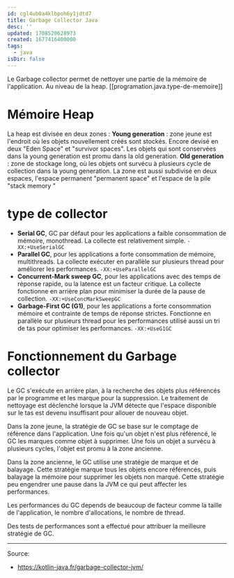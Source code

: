 ```yaml
---
id: cgl4ub0a4klbpoh6y1jdtd7
title: Garbage Collector Java
desc: ''
updated: 1708520628973
created: 1677416400000
tags:
  - java
isDir: false
---
```


Le Garbage collector permet de nettoyer une partie de la mémoire de l'application. Au niveau de la heap.
[[programation.java.type-de-memoire]] 

# Mémoire Heap
La heap est divisée en deux zones :
**Young generation** : zone jeune est l'endroit où les objets nouvellement créés sont stockés. Encore devisé en deux "Eden Space" et "survivor spaces". Les objets qui sont conservées dans la young generation est promu dans la old generation.
**Old generation** : zone de stockage long, où les objets ont survécu à plusieurs cycle de collection dans la young generation.
La zone est aussi subdivisé en deux espaces, l'espace permanent "permanent space" et l'espace de la pile "stack memory "

# type de collector 
- **Serial GC**, GC par défaut pour les applications a faible consommation de mémoire, monothread. La collecte est relativement simple. `-XX:+UseSerialGC`
- **Parallel GC**, pour les applications a forte consommation de mémoire, multithreads. La collecte exécuter en parallèle sur plusieurs thread pour améliorer les performances. `-XX:+UseParallelGC`
- **Concurrent-Mark sweep GC**, pour les applications avec des temps de réponse rapide, ou la latence est un facteur critique. La collecte fonctionne en arrière plan pour minimiser la durée de la pause de collection. `-XX:+UseConcMarkSweepGC`
- **Garbage-First GC (G1)**, pour les applications a forte consommation mémoire et contrainte de temps de réponse strictes. Fonctionne en parallèle sur plusieurs thread pour les performances utilisé aussi un tri de tas pour optimiser les performances. `-XX:+UseG1GC`

# Fonctionnement du Garbage collector
Le GC s'exécute en arrière plan, à la recherche des objets plus référencés par le programme et les marque pour la suppression.
Le traitement de nettoyage est déclenché lorsque la JVM détecte que l'espace disponible sur le tas est devenu insuffisant pour allouer de nouveau objet.

Dans la zone jeune, la stratégie de GC se base sur le comptage de référence dans l'application.
Une fois qu'un objet n'est plus référencé, le GC les marques comme objet à supprimer.
Une fois un objet a survécu à plusieurs cycles, l'objet est promu à la zone ancienne.

Dans la zone ancienne, le GC utilise une stratégie de marque et de balayage. 
Cette stratégie marque tous les objets encore référencés, puis balayage la mémoire pour supprimer les objets non marqué.
Cette stratégie peu engendrer une pause dans la JVM ce qui peut affecter les performances.

Les performances du GC depends de beaucoup de facteur comme la taille de l'application, le nombre d'allocations, le nombre de thread.

Des tests de performances sont a effectué pour attribuer la meilleure stratégie de GC.

---

Source:
- https://kotlin-java.fr/garbage-collector-jvm/